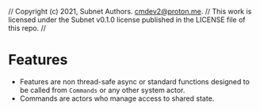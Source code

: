// Copyright (c) 2021, Subnet Authors. cmdev2@proton.me.
// This work is licensed under the Subnet v0.1.0 license published in the LICENSE file of this repo.
//

# Features

- Features are non thread-safe async or standard functions designed to be called from `Commands` or any other system actor. 
- Commands are actors who manage access to shared state.
